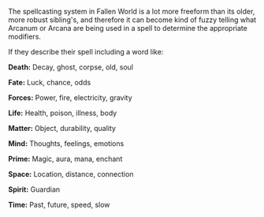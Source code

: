 The spellcasting system in Fallen World is a lot more freeform than its older, more robust sibling's, and therefore it can become kind of fuzzy telling what Arcanum or Arcana are being used in a spell to determine the appropriate modifiers.

If they describe their spell including a word like:

**Death:** Decay, ghost, corpse, old, soul

**Fate:** Luck, chance, odds

**Forces:** Power, fire, electricity, gravity

**Life:** Health, poison, illness, body

**Matter:** Object, durability, quality

**Mind:** Thoughts, feelings, emotions

**Prime:** Magic, aura, mana, enchant

**Space:** Location, distance, connection

**Spirit:** Guardian

**Time:** Past, future, speed, slow